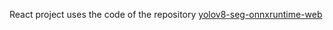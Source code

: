 React project uses the code of the repository [yolov8-seg-onnxruntime-web](https://github.com/Hyuto/yolov8-seg-onnxruntime-web/tree/master)
